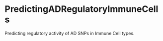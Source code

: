 # PredictingADRegulatoryImmuneCells
Predicting regulatory activity of AD SNPs in Immune Cell types. 

